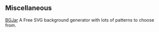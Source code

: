## Miscellaneous

[BGJar](https://bgjar.com/) A Free SVG background generator with lots of patterns to choose from.
